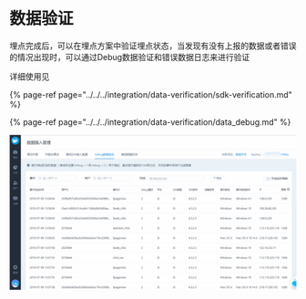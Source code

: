 # 数据验证

埋点完成后，可以在埋点方案中验证埋点状态，当发现有没有上报的数据或者错误的情况出现时，可以通过Debug数据验证和错误数据日志来进行验证

详细使用见

{% page-ref page="../../../integration/data-verification/sdk-verification.md" %}

{% page-ref page="../../../integration/data-verification/data\_debug.md" %}

![](../../../.gitbook/assets/image%20%28107%29.png)

